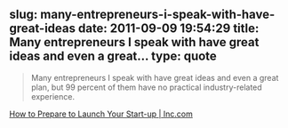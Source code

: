 slug: many-entrepreneurs-i-speak-with-have-great-ideas
date: 2011-09-09 19:54:29
title: Many entrepreneurs I speak with have great ideas and even a great...
type: quote
---

> Many entrepreneurs I speak with have great ideas and even a great plan, but 99 percent of them have no practical industry-related experience.

[How to Prepare to Launch Your Start-up | Inc.com](http://www.inc.com/guides/201108/how-to-prepare-to-launch-your-start-up.html)
